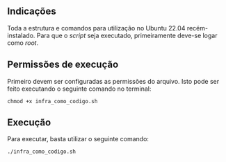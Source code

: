 ## Indicações

Toda a estrutura e comandos para utilização no Ubuntu 22.04 recém-instalado.
Para que o _script_ seja executado, primeiramente deve-se logar como _root_. 

## Permissões de execução

Primeiro devem ser configuradas as permissões do arquivo. Isto pode ser feito executando o seguinte comando no terminal:

```shell script
chmod +x infra_como_codigo.sh 
```

## Execução

Para executar, basta utilizar o seguinte comando:

```shell script 
./infra_como_codigo.sh
```


